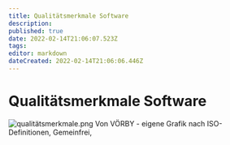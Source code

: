 ```yaml
---
title: Qualitätsmerkmale Software
description: 
published: true
date: 2022-02-14T21:06:07.523Z
tags: 
editor: markdown
dateCreated: 2022-02-14T21:06:06.446Z
---
```


# Qualitätsmerkmale Software

![qualitätsmerkmale.png](/qualitätsmerkmale.png)
Von VÖRBY - eigene Grafik nach ISO-Definitionen, Gemeinfrei,